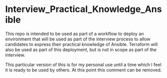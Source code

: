 # Interview_Practical_Knowledge_Ansible
This repo is intended to be used as part of a workflow to deploy an environment that will be used as part of the interview process to allow candidates to express their practical knowledge of Ansible. Terraform will also be used as part of this deployment, but is not in scope as part of the interview. 

This particular version of this is for my personal use until a time which I feel it is ready to be used by others. At this point this comment can be removed.